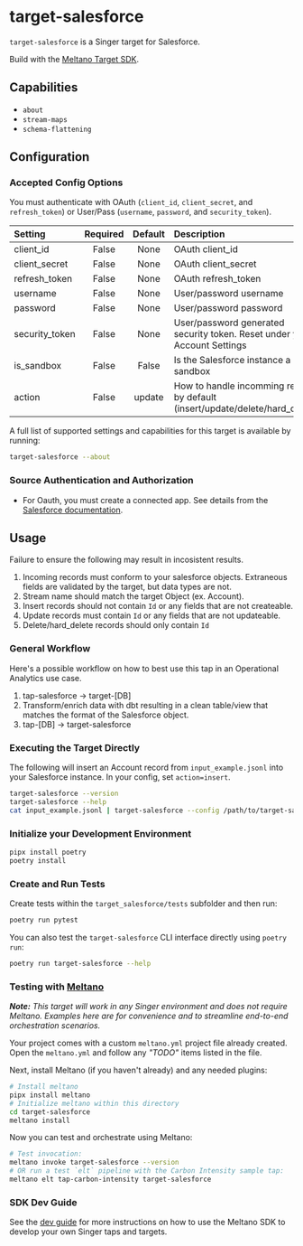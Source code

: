 # target-salesforce

`target-salesforce` is a Singer target for Salesforce.

Build with the [Meltano Target SDK](https://sdk.meltano.com).

## Capabilities

* `about`
* `stream-maps`
* `schema-flattening`

## Configuration

### Accepted Config Options

You must authenticate with OAuth (`client_id`, `client_secret`, and `refresh_token`) or User/Pass (`username`, `password`, and `security_token`).

| Setting             | Required | Default | Description |
|:--------------------|:--------:|:-------:|:------------|
| client_id           | False     | None    | OAuth client_id  |
| client_secret       | False     | None    | OAuth client_secret |
| refresh_token       | False     | None    | OAuth refresh_token |
| username            | False     | None    | User/password username |
| password            | False     | None    | User/password password |
| security_token      | False     | None    | User/password generated security token. Reset under your Account Settings |
| is_sandbox          | False     | False   | Is the Salesforce instance a sandbox |
| action              | False     | update  | How to handle incomming records by default (insert/update/delete/hard_delete) |

A full list of supported settings and capabilities for this
target is available by running:

```bash
target-salesforce --about
```

### Source Authentication and Authorization

- For Oauth, you must create a connected app. See details from the [Salesforce documentation](https://developer.salesforce.com/docs/atlas.en-us.api_rest.meta/api_rest/intro_understanding_web_server_oauth_flow.htm).

## Usage

Failure to ensure the following may result in incosistent results.
1. Incoming records must conform to your salesforce objects. Extraneous fields are validated by the target, but data types are not.
2. Stream name should match the target Object (ex. Account).
3. Insert records should not contain `Id` or any fields that are not createable.
4. Update records must contain `Id` or any fields that are not updateable.
5. Delete/hard_delete records should only contain `Id`

### General Workflow
Here's a possible workflow on how to best use this tap in an Operational Analytics use case.
1. tap-salesforce -> target-[DB]
2. Transform/enrich data with dbt resulting in a clean table/view that matches the format of the Salesforce object.
3. tap-[DB] -> target-salesforce

### Executing the Target Directly
The following will insert an Account record from `input_example.jsonl` into your Salesforce instance. In your config, set `action=insert`.

```bash
target-salesforce --version
target-salesforce --help
cat input_example.jsonl | target-salesforce --config /path/to/target-salesforce-config.json
```

### Initialize your Development Environment

```bash
pipx install poetry
poetry install
```

### Create and Run Tests

Create tests within the `target_salesforce/tests` subfolder and
  then run:

```bash
poetry run pytest
```

You can also test the `target-salesforce` CLI interface directly using `poetry run`:

```bash
poetry run target-salesforce --help
```

### Testing with [Meltano](https://meltano.com/)

_**Note:** This target will work in any Singer environment and does not require Meltano.
Examples here are for convenience and to streamline end-to-end orchestration scenarios._

Your project comes with a custom `meltano.yml` project file already created. Open the `meltano.yml` and follow any _"TODO"_ items listed in
the file.

Next, install Meltano (if you haven't already) and any needed plugins:

```bash
# Install meltano
pipx install meltano
# Initialize meltano within this directory
cd target-salesforce
meltano install
```

Now you can test and orchestrate using Meltano:

```bash
# Test invocation:
meltano invoke target-salesforce --version
# OR run a test `elt` pipeline with the Carbon Intensity sample tap:
meltano elt tap-carbon-intensity target-salesforce
```

### SDK Dev Guide

See the [dev guide](https://sdk.meltano.com/en/latest/dev_guide.html) for more instructions on how to use the Meltano SDK to
develop your own Singer taps and targets.
